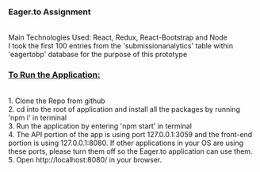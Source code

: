<h3><b>Eager.to Assignment</b></h3>
<br/>
Main Technologies Used: React, Redux, React-Bootstrap and Node
<br/>
I took the first 100 entries from the 'submissionanalytics' table within 'eagertobp' database for the purpose of this prototype
<br/>
<h3><u>To Run the Application:</u></h3>
<br/>
1. Clone the Repo from github
<br/>
2. cd into the root of application and install all the packages by running 'npm i' in terminal
<br/>
3. Run the application by entering 'npm start' in terminal
<br/>
4. The API portion of the app is using port 127.0.0.1:3059 and the front-end portion is using 127.0.0.1:8080. If other applications in your OS are using these ports, please turn them off so the Eager.to application can use them.
<br/>
5. Open http://localhost:8080/ in your browser.